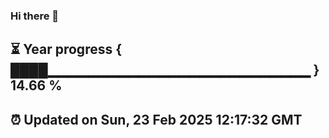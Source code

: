### Hi there 👋
⏳ Year progress { ████▁▁▁▁▁▁▁▁▁▁▁▁▁▁▁▁▁▁▁▁▁▁▁▁▁▁ } 14.66 %
---
⏰ Updated on Sun, 23 Feb 2025 12:17:32 GMT
---

